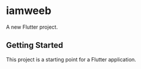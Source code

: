 # iamweeb

A new Flutter project.

## Getting Started

This project is a starting point for a Flutter application.





